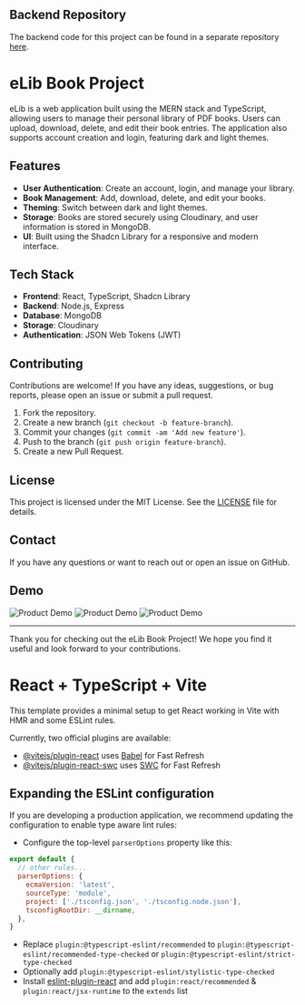 ## Backend Repository

The backend code for this project can be found in a separate repository [here](https://github.com/vishal0316/elib-apis).

# eLib Book Project

eLib is a web application built using the MERN stack and TypeScript, allowing users to manage their personal library of PDF books. Users can upload, download, delete, and edit their book entries. The application also supports account creation and login, featuring dark and light themes.

## Features

- **User Authentication**: Create an account, login, and manage your library.
- **Book Management**: Add, download, delete, and edit your books.
- **Theming**: Switch between dark and light themes.
- **Storage**: Books are stored securely using Cloudinary, and user information is stored in MongoDB.
- **UI**: Built using the Shadcn Library for a responsive and modern interface.

## Tech Stack

- **Frontend**: React, TypeScript, Shadcn Library
- **Backend**: Node.js, Express
- **Database**: MongoDB
- **Storage**: Cloudinary
- **Authentication**: JSON Web Tokens (JWT)



## Contributing

Contributions are welcome! If you have any ideas, suggestions, or bug reports, please open an issue or submit a pull request.

1. Fork the repository.
2. Create a new branch (`git checkout -b feature-branch`).
3. Commit your changes (`git commit -am 'Add new feature'`).
4. Push to the branch (`git push origin feature-branch`).
5. Create a new Pull Request.

## License

This project is licensed under the MIT License. See the [LICENSE](LICENSE) file for details.

## Contact

If you have any questions or want to reach out  or open an issue on GitHub.

## Demo

![Product Demo](![image](https://github.com/vishal0316/elib-dashboard/assets/106919588/e533c5e1-a120-45f0-a64f-f7e547884760)
)
![Product Demo](![image](https://github.com/vishal0316/elib-dashboard/assets/106919588/b1714601-a56d-4491-867e-8c2c6061d696)
)
![Product Demo](![image](https://github.com/vishal0316/elib-dashboard/assets/106919588/16255659-4082-4c71-a38a-3f38945fa49d)
)

---

Thank you for checking out the eLib Book Project! We hope you find it useful and look forward to your contributions.


# React + TypeScript + Vite

This template provides a minimal setup to get React working in Vite with HMR and some ESLint rules.

Currently, two official plugins are available:

- [@vitejs/plugin-react](https://github.com/vitejs/vite-plugin-react/blob/main/packages/plugin-react/README.md) uses [Babel](https://babeljs.io/) for Fast Refresh
- [@vitejs/plugin-react-swc](https://github.com/vitejs/vite-plugin-react-swc) uses [SWC](https://swc.rs/) for Fast Refresh

## Expanding the ESLint configuration

If you are developing a production application, we recommend updating the configuration to enable type aware lint rules:

- Configure the top-level `parserOptions` property like this:

```js
export default {
  // other rules...
  parserOptions: {
    ecmaVersion: 'latest',
    sourceType: 'module',
    project: ['./tsconfig.json', './tsconfig.node.json'],
    tsconfigRootDir: __dirname,
  },
}
```

- Replace `plugin:@typescript-eslint/recommended` to `plugin:@typescript-eslint/recommended-type-checked` or `plugin:@typescript-eslint/strict-type-checked`
- Optionally add `plugin:@typescript-eslint/stylistic-type-checked`
- Install [eslint-plugin-react](https://github.com/jsx-eslint/eslint-plugin-react) and add `plugin:react/recommended` & `plugin:react/jsx-runtime` to the `extends` list

